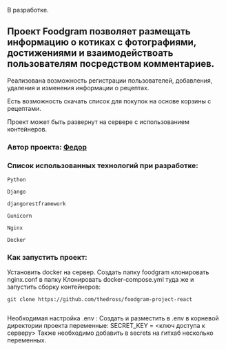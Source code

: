 
В разработке.


## Проект **Foodgram** позволяет размещать информацию о котиках с фотографиями, достижениями и взаимодействоать пользователям посредством комментариев.

Реализована возможность регистрации пользователей, добавления, удаления и изменения информации о рецептах.

Есть возможность скачать список для покупок на основе корзины с рецептами.

Проект может быть развернут на сервере с использованием контейнеров.

### Автор проекта: [Федор](https://github.com/thedross)
### Список использованных технологий при разработке: 


`Python` 

`Django`

`djangorestframework`

`Gunicorn` 

`Nginx`

`Docker`

### Как запустить проект:

Установить docker на сервер.
Создать папку foodgram
клонировать nginx.conf в папку 
Клонировать docker-compose.yml туда же и запустить сборку контейнеров:

```
git clone https://github.com/thedross/foodgram-project-react
```

```

```

Необходимая настройка .env :
Создать и разместить в .env в корневой директории проекта переменные:
SECRET_KEY = <ключ доступа к серверу>
Также необходимо добавить в secrets на гитхаб несколько переменных.
